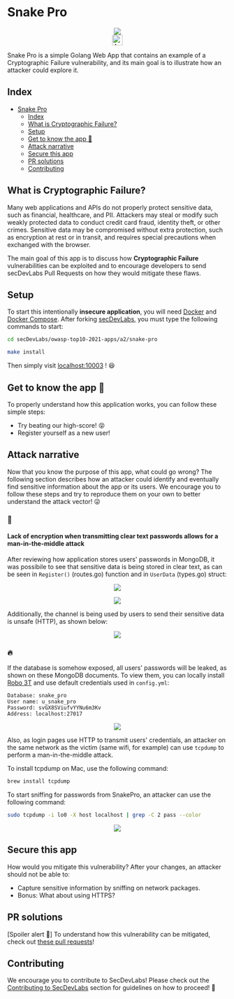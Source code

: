 # Snake Pro

<p align="center">
    <img src="images/banner.png"/></br>
    <a href="README_PT_BR.md"><img height="24" title="Acessar conteúdo em Português" src="https://img.shields.io/badge/Acessar%20conte%C3%BAdo%20em-Portugu%C3%AAs-blue"/></a>
</p>

Snake Pro is a simple Golang Web App that contains an example of a Cryptographic Failure vulnerability, and its main goal is to illustrate how an attacker could explore it.

## Index

- [Snake Pro](#snake-pro)
  - [Index](#index)
  - [What is Cryptographic Failure?](#what-is-cryptographic-failure)
  - [Setup](#setup)
  - [Get to know the app 🐍](#get-to-know-the-app-)
  - [Attack narrative](#attack-narrative)
  - [Secure this app](#secure-this-app)
  - [PR solutions](#pr-solutions)
  - [Contributing](#contributing)

## What is Cryptographic Failure?

Many web applications and APIs do not properly protect sensitive data, such as financial, healthcare, and PII. Attackers may steal or modify such weakly protected data to conduct credit card fraud, identity theft, or other crimes. Sensitive data may be compromised without extra protection, such as encryption at rest or in transit, and requires special precautions when exchanged with the browser.

The main goal of this app is to discuss how **Cryptographic Failure** vulnerabilities can be exploited and to encourage developers to send secDevLabs Pull Requests on how they would mitigate these flaws.

## Setup

To start this intentionally **insecure application**, you will need [Docker][docker install] and [Docker Compose][docker compose install]. After forking [secDevLabs](https://github.com/globocom/secDevLabs), you must type the following commands to start:

```sh
cd secDevLabs/owasp-top10-2021-apps/a2/snake-pro
```

```sh
make install
```

Then simply visit [localhost:10003][app] ! 😆

## Get to know the app 🐍

To properly understand how this application works, you can follow these simple steps:

- Try beating our high-score! 😝
- Register yourself as a new user!

## Attack narrative

Now that you know the purpose of this app, what could go wrong? The following section describes how an attacker could identify and eventually find sensitive information about the app or its users. We encourage you to follow these steps and try to reproduce them on your own to better understand the attack vector! 😜

### 👀

#### Lack of encryption when transmitting clear text passwords allows for a man-in-the-middle attack

After reviewing how application stores users' passwords in MongoDB, it was possibile to see that sensitive data is being stored in clear text, as can be seen in `Register()` (routes.go) function and in `UserData` (types.go) struct:

<p align="center">
    <img src="images/attack1.png"/>
</p>

<p align="center">
    <img src="images/attack2.png"/>
</p>

Additionally, the channel is being used by users to send their sensitive data is unsafe (HTTP), as shown below:

<p align="center">
    <img src="images/attack3.png"/>
</p>

### 🔥

If the database is somehow exposed, all users' passwords will be leaked, as shown on these MongoDB documents. To view them, you can locally install [Robo 3T](https://robomongo.org/download) and use default credentials used in `config.yml`:

```
Database: snake_pro
User name: u_snake_pro
Password: svGX8SViufvYYNu6m3Kv
Address: localhost:27017
```

<p align="center">
    <img src="images/attack4.png"/>
</p>

Also, as login pages use HTTP to transmit users' credentials, an attacker on the same network as the victim (same wifi, for example) can use `tcpdump` to perform a man-in-the-middle attack.

To install tcpdump on Mac, use the following command:

```sh
brew install tcpdump
```

To start sniffing for passwords from SnakePro, an attacker can use the following command:

```sh
sudo tcpdump -i lo0 -X host localhost | grep -C 2 pass --color
```

<p align="center">
    <img src="images/attack5.png"/>
</p>

## Secure this app

How would you mitigate this vulnerability? After your changes, an attacker should not be able to:

- Capture sensitive information by sniffing on network packages.
- Bonus: What about using HTTPS?

## PR solutions

[Spoiler alert 🚨] To understand how this vulnerability can be mitigated, check out [these pull requests](https://github.com/globocom/secDevLabs/pulls?q=is%3Apr+label%3A%22mitigation+solution+%F0%9F%94%92%22+label%3ASnakePro)!

## Contributing

We encourage you to contribute to SecDevLabs! Please check out the [Contributing to SecDevLabs](../../../docs/CONTRIBUTING.md) section for guidelines on how to proceed! 🎉

[docker install]: https://docs.docker.com/install/
[docker compose install]: https://docs.docker.com/compose/install/
[app]: http://localhost:10003
[dirb]: https://tools.kali.org/web-applications/dirb
